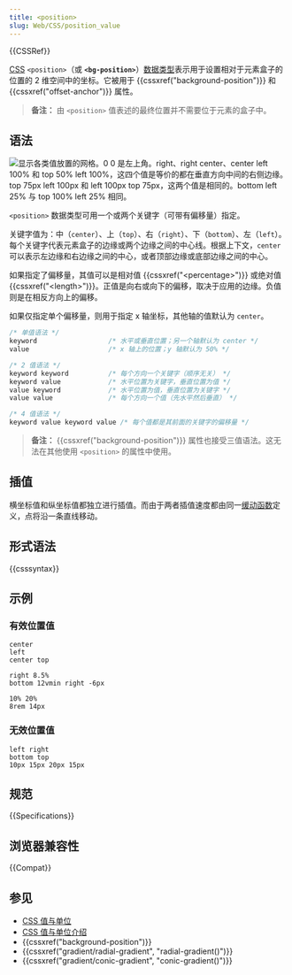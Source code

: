 ```yaml
---
title: <position>
slug: Web/CSS/position_value
---
```


{{CSSRef}}

[CSS](/zh-CN/docs/Web/CSS) `<position>`（或 **`<bg-position>`**）[数据类型](/zh-CN/docs/Web/CSS/CSS_Types)表示用于设置相对于元素盒子的位置的 2 维空间中的坐标。它被用于 {{cssxref("background-position")}} 和 {{cssxref("offset-anchor")}} 属性。

> **备注：** 由 `<position>` 值表述的最终位置并不需要位于元素的盒子中。

## 语法

![显示各类值放置的网格。0 0 是左上角。right、right center、center left 100% 和 top 50% left 100%，这四个值是等价的都在垂直方向中间的右侧边缘。top 75px left 100px 和 left 100px top 75px，这两个值是相同的。bottom left 25% 与 top 100% left 25% 相同。](position_type.png)

`<position>` 数据类型可用一个或两个关键字（可带有偏移量）指定。

关键字值为：中（`center`）、上（`top`）、右（`right`）、下（`bottom`）、左（`left`）。每个关键字代表元素盒子的边缘或两个边缘之间的中心线。根据上下文，`center` 可以表示左边缘和右边缘之间的中心，或者顶部边缘或底部边缘之间的中心。

如果指定了偏移量，其值可以是相对值 {{cssxref("&lt;percentage&gt;")}} 或绝对值 {{cssxref("&lt;length&gt;")}}。正值是向右或向下的偏移，取决于应用的边缘。负值则是在相反方向上的偏移。

如果仅指定单个偏移量，则用于指定 x 轴坐标，其他轴的值默认为 `center`。

```css
/* 单值语法 */
keyword                  /* 水平或垂直位置；另一个轴默认为 center */
value                    /* x 轴上的位置；y 轴默认为 50% */

/* 2 值语法 */
keyword keyword          /* 每个方向一个关键字（顺序无关） */
keyword value            /* 水平位置为关键字，垂直位置为值 */
value keyword            /* 水平位置为值，垂直位置为关键字 */
value value              /* 每个方向一个值（先水平然后垂直） */

/* 4 值语法 */
keyword value keyword value /* 每个值都是其前面的关键字的偏移量 */
```

> **备注：** {{cssxref("background-position")}} 属性也接受三值语法。这无法在其他使用 `<position>` 的属性中使用。

## 插值

横坐标值和纵坐标值都独立进行插值。而由于两者插值速度都由同一[缓动函数](/zh-CN/docs/Web/CSS/easing-function)定义，点将沿一条直线移动。

## 形式语法

{{csssyntax}}

## 示例

### 有效位置值

```plain example-good
center
left
center top

right 8.5%
bottom 12vmin right -6px

10% 20%
8rem 14px
```

### 无效位置值

```plain example-bad
left right
bottom top
10px 15px 20px 15px
```

## 规范

{{Specifications}}

## 浏览器兼容性

{{Compat}}

## 参见

- [CSS 值与单位](/zh-CN/docs/Web/CSS/CSS_Values_and_Units)
- [CSS 值与单位介绍](/zh-CN/docs/Learn/CSS/Building_blocks/Values_and_units)
- {{cssxref("background-position")}}
- {{cssxref("gradient/radial-gradient", "radial-gradient()")}}
- {{cssxref("gradient/conic-gradient", "conic-gradient()")}}
